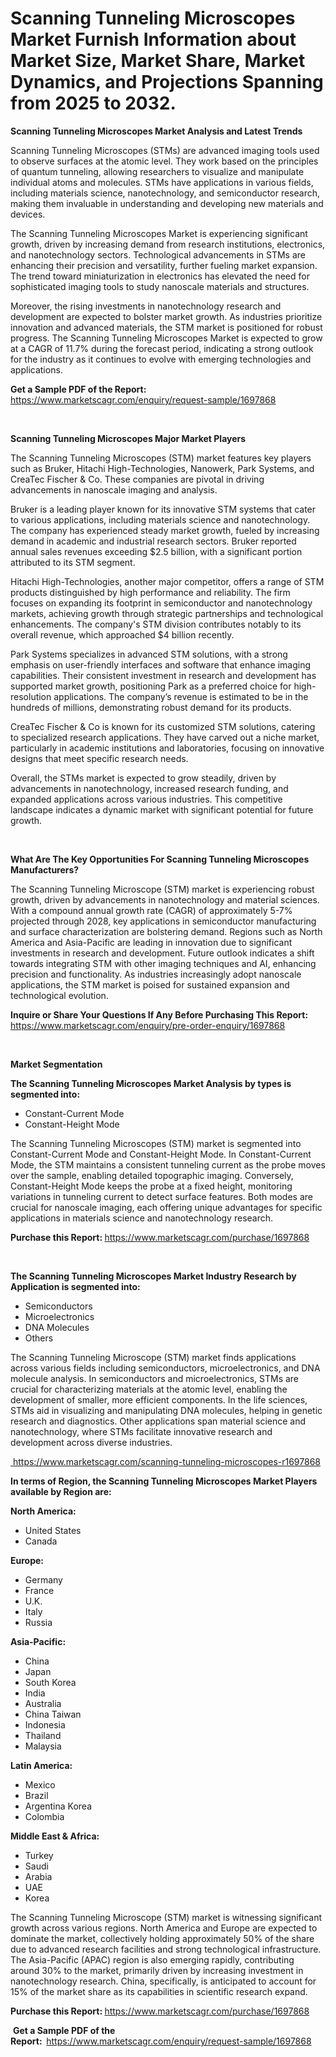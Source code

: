 <p><h1>Scanning Tunneling Microscopes Market Furnish Information about Market Size, Market Share, Market Dynamics, and Projections Spanning from 2025 to 2032.</h1></p><p><strong>Scanning Tunneling Microscopes Market Analysis and Latest Trends</strong></p>
<p><p>Scanning Tunneling Microscopes (STMs) are advanced imaging tools used to observe surfaces at the atomic level. They work based on the principles of quantum tunneling, allowing researchers to visualize and manipulate individual atoms and molecules. STMs have applications in various fields, including materials science, nanotechnology, and semiconductor research, making them invaluable in understanding and developing new materials and devices.</p><p>The Scanning Tunneling Microscopes Market is experiencing significant growth, driven by increasing demand from research institutions, electronics, and nanotechnology sectors. Technological advancements in STMs are enhancing their precision and versatility, further fueling market expansion. The trend toward miniaturization in electronics has elevated the need for sophisticated imaging tools to study nanoscale materials and structures.</p><p>Moreover, the rising investments in nanotechnology research and development are expected to bolster market growth. As industries prioritize innovation and advanced materials, the STM market is positioned for robust progress. The Scanning Tunneling Microscopes Market is expected to grow at a CAGR of 11.7% during the forecast period, indicating a strong outlook for the industry as it continues to evolve with emerging technologies and applications.</p></p>
<p><strong>Get a Sample PDF of the Report:&nbsp;</strong> <a href="https://www.marketscagr.com/enquiry/request-sample/1697868?utm_campaign=3249&utm_medium=2&utm_source=Github&utm_content=ia&utm_term=13042025&utm_id=scanning-tunneling-microscopes">https://www.marketscagr.com/enquiry/request-sample/1697868</a></p>
<p>&nbsp;</p>
<p><strong>Scanning Tunneling Microscopes Major Market Players</strong></p>
<p><p>The Scanning Tunneling Microscopes (STM) market features key players such as Bruker, Hitachi High-Technologies, Nanowerk, Park Systems, and CreaTec Fischer & Co. These companies are pivotal in driving advancements in nanoscale imaging and analysis.</p><p>Bruker is a leading player known for its innovative STM systems that cater to various applications, including materials science and nanotechnology. The company has experienced steady market growth, fueled by increasing demand in academic and industrial research sectors. Bruker reported annual sales revenues exceeding $2.5 billion, with a significant portion attributed to its STM segment.</p><p>Hitachi High-Technologies, another major competitor, offers a range of STM products distinguished by high performance and reliability. The firm focuses on expanding its footprint in semiconductor and nanotechnology markets, achieving growth through strategic partnerships and technological enhancements. The company's STM division contributes notably to its overall revenue, which approached $4 billion recently.</p><p>Park Systems specializes in advanced STM solutions, with a strong emphasis on user-friendly interfaces and software that enhance imaging capabilities. Their consistent investment in research and development has supported market growth, positioning Park as a preferred choice for high-resolution applications. The company’s revenue is estimated to be in the hundreds of millions, demonstrating robust demand for its products.</p><p>CreaTec Fischer & Co is known for its customized STM solutions, catering to specialized research applications. They have carved out a niche market, particularly in academic institutions and laboratories, focusing on innovative designs that meet specific research needs.</p><p>Overall, the STMs market is expected to grow steadily, driven by advancements in nanotechnology, increased research funding, and expanded applications across various industries. This competitive landscape indicates a dynamic market with significant potential for future growth.</p></p>
<p>&nbsp;</p>
<p><strong>What Are The Key Opportunities For Scanning Tunneling Microscopes Manufacturers?</strong></p>
<p><p>The Scanning Tunneling Microscope (STM) market is experiencing robust growth, driven by advancements in nanotechnology and material sciences. With a compound annual growth rate (CAGR) of approximately 5-7% projected through 2028, key applications in semiconductor manufacturing and surface characterization are bolstering demand. Regions such as North America and Asia-Pacific are leading in innovation due to significant investments in research and development. Future outlook indicates a shift towards integrating STM with other imaging techniques and AI, enhancing precision and functionality. As industries increasingly adopt nanoscale applications, the STM market is poised for sustained expansion and technological evolution.</p></p>
<p><strong>Inquire or Share Your Questions If Any Before Purchasing This Report:</strong> <a href="https://www.marketscagr.com/enquiry/pre-order-enquiry/1697868?utm_campaign=3249&utm_medium=2&utm_source=Github&utm_content=ia&utm_term=13042025&utm_id=scanning-tunneling-microscopes">https://www.marketscagr.com/enquiry/pre-order-enquiry/1697868</a></p>
<p>&nbsp;</p>
<p><strong>Market Segmentation</strong></p>
<p><strong>The Scanning Tunneling Microscopes Market Analysis by types is segmented into:</strong></p>
<p><ul><li>Constant-Current Mode</li><li>Constant-Height Mode</li></ul></p>
<p><p>The Scanning Tunneling Microscopes (STM) market is segmented into Constant-Current Mode and Constant-Height Mode. In Constant-Current Mode, the STM maintains a consistent tunneling current as the probe moves over the sample, enabling detailed topographic imaging. Conversely, Constant-Height Mode keeps the probe at a fixed height, monitoring variations in tunneling current to detect surface features. Both modes are crucial for nanoscale imaging, each offering unique advantages for specific applications in materials science and nanotechnology research.</p></p>
<p><strong>Purchase this Report:&nbsp;</strong><a href="https://www.marketscagr.com/purchase/1697868?utm_campaign=3249&utm_medium=2&utm_source=Github&utm_content=ia&utm_term=13042025&utm_id=scanning-tunneling-microscopes">https://www.marketscagr.com/purchase/1697868</a></p>
<p>&nbsp;</p>
<p><strong>The Scanning Tunneling Microscopes Market Industry Research by Application is segmented into:</strong></p>
<p><ul><li>Semiconductors</li><li>Microelectronics</li><li>DNA Molecules</li><li>Others</li></ul></p>
<p><p>The Scanning Tunneling Microscope (STM) market finds applications across various fields including semiconductors, microelectronics, and DNA molecule analysis. In semiconductors and microelectronics, STMs are crucial for characterizing materials at the atomic level, enabling the development of smaller, more efficient components. In the life sciences, STMs aid in visualizing and manipulating DNA molecules, helping in genetic research and diagnostics. Other applications span material science and nanotechnology, where STMs facilitate innovative research and development across diverse industries.</p></p>
<p><a href="https://www.marketscagr.com/scanning-tunneling-microscopes-r1697868?utm_campaign=3249&utm_medium=2&utm_source=Github&utm_content=ia&utm_term=13042025&utm_id=scanning-tunneling-microscopes">&nbsp;https://www.marketscagr.com/scanning-tunneling-microscopes-r1697868</a></p>
<p><strong>In terms of Region, the Scanning Tunneling Microscopes Market Players available by Region are:</strong></p>
<p>
    <p> <strong> North America: </strong>
        <ul>
            <li>United States</li>
            <li>Canada</li>
        </ul>
        </p> 
    <p> <strong> Europe: </strong>
        <ul>
            <li>Germany</li>
            <li>France</li>
            <li>U.K.</li>
            <li>Italy</li>
            <li>Russia</li>
        </ul>
        </p> 
    <p> <strong> Asia-Pacific: </strong>
        <ul>
            <li>China</li>
            <li>Japan</li>
            <li>South Korea</li>
            <li>India</li>
            <li>Australia</li>
            <li>China Taiwan</li>
            <li>Indonesia</li>
            <li>Thailand</li>
            <li>Malaysia</li>
        </ul>
        </p> 
    <p> <strong> Latin America: </strong>
        <ul>
            <li>Mexico</li>
            <li>Brazil</li>
            <li>Argentina Korea</li>
            <li>Colombia</li>
        </ul>
        </p> 
    <p> <strong> Middle East & Africa: </strong>
        <ul>
            <li>Turkey</li>
            <li>Saudi</li>
            <li>Arabia</li>
            <li>UAE</li>
            <li>Korea</li>
        </ul>
    </p>
    </p>
<p><p>The Scanning Tunneling Microscope (STM) market is witnessing significant growth across various regions. North America and Europe are expected to dominate the market, collectively holding approximately 50% of the share due to advanced research facilities and strong technological infrastructure. The Asia-Pacific (APAC) region is also emerging rapidly, contributing around 30% to the market, primarily driven by increasing investment in nanotechnology research. China, specifically, is anticipated to account for 15% of the market share as its capabilities in scientific research expand.</p></p>
<p><strong>Purchase this Report: </strong><a href="https://www.marketscagr.com/purchase/1697868?utm_campaign=3249&utm_medium=2&utm_source=Github&utm_content=ia&utm_term=13042025&utm_id=scanning-tunneling-microscopes">https://www.marketscagr.com/purchase/1697868</a></p>
<p>&nbsp;<strong>Get a Sample PDF of the Report:&nbsp;&nbsp;</strong><a href="https://www.marketscagr.com/enquiry/request-sample/1697868?utm_campaign=3249&utm_medium=2&utm_source=Github&utm_content=ia&utm_term=13042025&utm_id=scanning-tunneling-microscopes">https://www.marketscagr.com/enquiry/request-sample/1697868</a></p>
<p><strong></strong></p>
<p><p></p><p></p><p></p></p>
